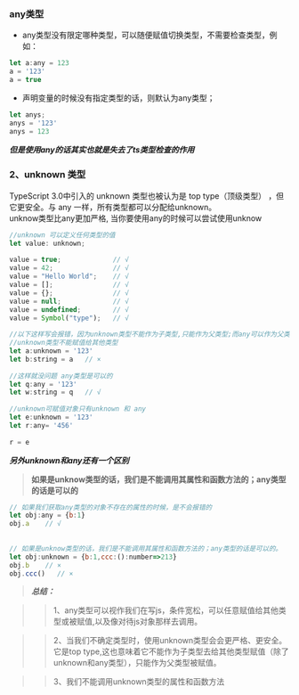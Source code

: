 ### any类型
* any类型没有限定哪种类型，可以随便赋值切换类型，不需要检查类型，例如：
```js
let a:any = 123
a = '123'
a = true
```
* 声明变量的时候没有指定类型的话，则默认为any类型；
```js
let anys;
anys = '123'
anys = 123
```

***但是使用any的话其实也就是失去了ts类型检查的作用***
### 2、unknown 类型
TypeScript 3.0中引入的 unknown 类型也被认为是 top type（顶级类型） ，但它更安全。与 any 一样，所有类型都可以分配给unknown。
<br/>
unknow类型比any更加严格, 当你要使用any的时候可以尝试使用unknow

```js
//unknown 可以定义任何类型的值
let value: unknown;
 
value = true;             // √
value = 42;               // √
value = "Hello World";    // √
value = [];               // √
value = {};               // √
value = null;             // √
value = undefined;        // √
value = Symbol("type");   // √
 
//以下这样写会报错，因为unknown类型不能作为子类型,只能作为父类型;而any可以作为父类型和子类型
//unknown类型不能赋值给其他类型
let a:unknown = '123'
let b:string = a   // ×
 
//这样就没问题 any类型是可以的
let q:any = '123'
let w:string = q   // √
 
//unknown可赋值对象只有unknown 和 any
let e:unknown = '123'  
let r:any= '456'
 
r = e
```

***另外unknown和any还有一个区别***
>**如果是unknow类型的话，我们是不能调用其属性和函数方法的；any类型的话是可以的**
```js
// 如果我们获取any类型的对象不存在的属性的时候，是不会报错的
let obj:any = {b:1}
obj.a    // √
 
 
// 如果是unknow类型的话，我们是不能调用其属性和函数方法的；any类型的话是可以的。
let obj:unknown = {b:1,ccc:():number=>213}
obj.b    // × 
obj.ccc()   // × 
```

>***总结：***

>>1、any类型可以视作我们在写js，条件宽松，可以任意赋值给其他类型或被赋值,以及像对待js对象那样去调用。

>>2、当我们不确定类型时，使用unknown类型会会更严格、更安全。它是top type,这也意味着它不能作为子类型去给其他类型赋值（除了unknown和any类型），只能作为父类型被赋值。

>>3、我们不能调用unknown类型的属性和函数方法

